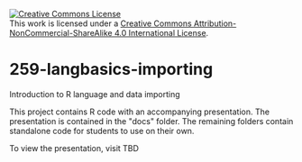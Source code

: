 <a rel="license" href="http://creativecommons.org/licenses/by-nc-sa/4.0/"><img alt="Creative Commons License" style="border-width:0" src="https://i.creativecommons.org/l/by-nc-sa/4.0/88x31.png" /></a><br />This work is licensed under a <a rel="license" href="http://creativecommons.org/licenses/by-nc-sa/4.0/">Creative Commons Attribution-NonCommercial-ShareAlike 4.0 International License</a>.

# 259-langbasics-importing
Introduction to R language and data importing

This project contains R code with an accompanying presentation. The presentation is contained in the "docs" folder. The remaining folders contain standalone code for students to use on their own.

To view the presentation, visit TBD
